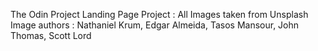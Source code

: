 The Odin Project Landing Page Project :
All Images taken from Unsplash
Image authors : Nathaniel Krum, Edgar Almeida, Tasos Mansour, John Thomas, Scott Lord